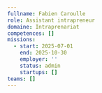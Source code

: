 ```yaml
---
fullname: Fabien Caroulle
role: Assistant intrapreneur
domaine: Intraprenariat
competences: []
missions:
  - start: 2025-07-01
    end: 2025-10-30
    employer: ''
    status: admin
    startups: []
teams: []
---
```

